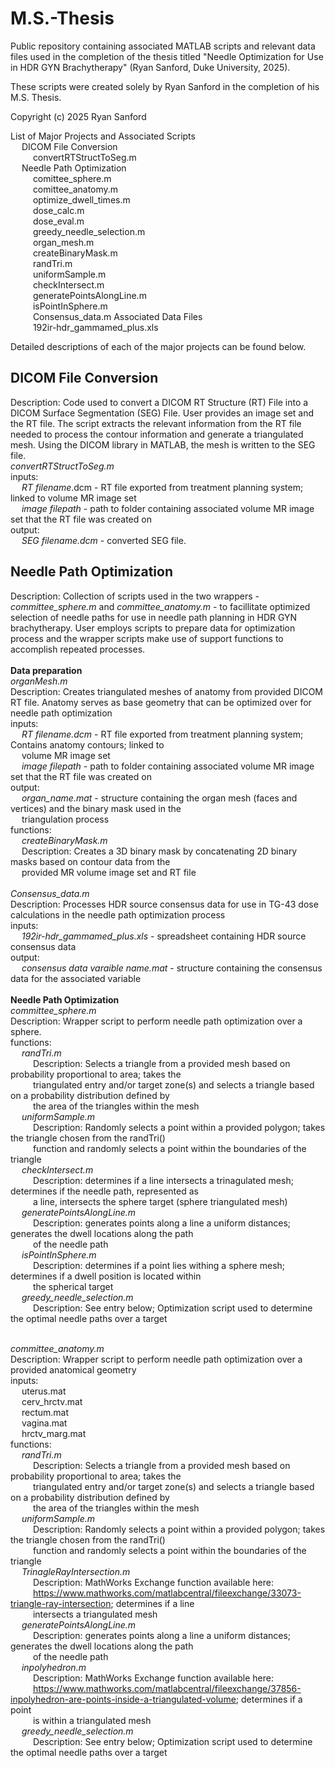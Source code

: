 # M.S.-Thesis
Public repository containing associated MATLAB scripts and relevant data files used in the completion of the thesis titled "Needle Optimization for Use in HDR GYN Brachytherapy" (Ryan Sanford, Duke University, 2025).

These scripts were created solely by Ryan Sanford in the completion of his M.S. Thesis. 

Copyright (c) 2025 Ryan Sanford

List of Major Projects and Associated Scripts
	<br /> &emsp; DICOM File Conversion 
		<br /> &emsp; &emsp; convertRTStructToSeg.m
	<br /> &emsp; Needle Path Optimization 
    	<br /> &emsp; &emsp; comittee_sphere.m
    	<br /> &emsp; &emsp; comittee_anatomy.m
    	<br /> &emsp; &emsp; optimize_dwell_times.m
    	<br /> &emsp; &emsp; dose_calc.m
    	<br /> &emsp; &emsp; dose_eval.m
    	<br /> &emsp; &emsp; greedy_needle_selection.m 
    	<br /> &emsp; &emsp; organ_mesh.m
    	<br /> &emsp; &emsp; createBinaryMask.m
    	<br /> &emsp; &emsp; randTri.m
    	<br /> &emsp; &emsp; uniformSample.m 
    	<br /> &emsp; &emsp; checkIntersect.m
    	<br /> &emsp; &emsp; generatePointsAlongLine.m
    	<br /> &emsp; &emsp; isPointInSphere.m
     	<br /> &emsp; &emsp; Consensus_data.m
Associated Data Files
	<br /> &emsp; &emsp; 192ir-hdr_gammamed_plus.xls

Detailed descriptions of each of the major projects can be found below.


## DICOM File Conversion 
Description: Code used to convert a DICOM RT Structure (RT) File into a DICOM Surface Segmentation (SEG) File. User provides an image set and the RT file. The script extracts the relevant information from the RT file needed to process the contour information and generate a triangulated mesh. Using the DICOM library in MATLAB, the mesh is written to the SEG file. 
<br> _convertRTStructToSeg.m_
<br> inputs: 
	<br> &emsp; *RT filename*.dcm - RT file exported from treatment planning system; linked to volume MR image set 
 	<br> &emsp; *image filepath* - path to folder containing associated volume MR image set that the RT file was created on 
<br> output:
	<br> &emsp; *SEG filename.dcm* - converted SEG file.


## Needle Path Optimization 
Description: Collection of scripts used in the two wrappers - *committee_sphere.m* and *committee_anatomy.m* - to facillitate optimized selection of needle paths for use in needle path planning in HDR GYN brachytherapy. User employs scripts to prepare data for optimization process and the wrapper scripts make use of support functions to accomplish repeated processes. 
<br>
<br> **Data preparation**
<br> _organMesh.m_
<br> Description: Creates triangulated meshes of anatomy from provided DICOM RT file. Anatomy serves as base geometry that can be optimized over for needle path optimization
<br> inputs: 
	<br> &emsp; *RT filename.dcm* - RT file exported from treatment planning system; Contains anatomy contours; linked to <br> &emsp; volume MR image set
 	<br> &emsp; *image filepath* - path to folder containing associated volume MR image set that the RT file was created on
  <br> output:
  	<br> &emsp; *organ_name.mat* - structure containing the organ mesh (faces and vertices) and the binary mask used in the <br> &emsp; triangulation process
<br> functions:
	<br> &emsp; *createBinaryMask.m* 
 	<br> &emsp; Description: Creates a 3D binary mask by concatenating 2D binary masks based on contour data from the <br> &emsp; provided MR volume image set and RT file
<br>
<br> _Consensus_data.m_
<br> Description: Processes HDR source consensus data for use in TG-43 dose calculations in the needle path optimization process
<br> inputs: 
	<br> &emsp; *192ir-hdr_gammamed_plus.xls* - spreadsheet containing HDR source consensus data 
 <br> output:
 	<br> &emsp; *consensus data varaible name.mat* - structure containing the consensus data for the associated variable
<br>
<br> **Needle Path Optimization**
<br> _committee_sphere.m_
<br> Description: Wrapper script to perform needle path optimization over a sphere. 
<br> functions:
	<br> &emsp; *randTri.m*
 	<br> &emsp; &emsp; Description: Selects a triangle from a provided mesh based on probability proportional to area; takes the <br> &emsp; &emsp; triangulated entry and/or target zone(s) and selects a triangle based on a probability distribution defined by <br> &emsp; &emsp; the area of the triangles within the mesh 
  	<br> &emsp; *uniformSample.m*
   	<br> &emsp; &emsp; Description: Randomly selects a point within a provided polygon; takes the triangle chosen from the randTri() <br> &emsp; &emsp; function and randomly selects a point within the boundaries of the triangle
    	<br> &emsp; *checkIntersect.m*
     	<br> &emsp; &emsp; Description: determines if a line intersects a trinagulated mesh; determines if the needle path, represented as <br> &emsp; &emsp; a line, intersects the sphere target (sphere triangulated mesh)
	<br> &emsp; *generatePointsAlongLine.m*
 	<br> &emsp; &emsp; Description: generates points along a line a uniform distances; generates the dwell locations along the path <br> &emsp; &emsp; of the needle path 
  	<br> &emsp; *isPointInSphere.m*
   	<br> &emsp; &emsp; Description: determines if a point lies withing a sphere mesh; determines if a dwell position is located within <br> &emsp; &emsp; the spherical target
    	<br> &emsp; *greedy_needle_selection.m*
     	<br> &emsp; &emsp; Description: See entry below; Optimization script used to determine the optimal needle paths over a target

<br> _committee_anatomy.m_
<br> Description: Wrapper script to perform needle path optimization over a provided anatomical geometry 
<br> inputs:
	<br> &emsp; uterus.mat
 	<br> &emsp; cerv_hrctv.mat
  	<br> &emsp; rectum.mat
   	<br> &emsp; vagina.mat
    	<br> &emsp; hrctv_marg.mat 
<br> functions: 
	<br> &emsp; *randTri.m*
 	<br> &emsp; &emsp; Description: Selects a triangle from a provided mesh based on probability proportional to area; takes the <br> &emsp; &emsp; triangulated entry and/or target zone(s) and selects a triangle based on a probability distribution defined by <br> &emsp; &emsp; the area of the triangles within the mesh 
  	<br> &emsp; *uniformSample.m*
   	<br> &emsp; &emsp; Description: Randomly selects a point within a provided polygon; takes the triangle chosen from the randTri() <br> &emsp; &emsp; function and randomly selects a point within the boundaries of the triangle
    	<br> &emsp; *TrinagleRayIntersection.m* 
     	<br> &emsp; &emsp; Description: MathWorks Exchange function available here: <br> &emsp; &emsp; https://www.mathworks.com/matlabcentral/fileexchange/33073-triangle-ray-intersection; determines if a line <br> &emsp; &emsp; intersects a triangulated mesh 
	<br> &emsp; *generatePointsAlongLine.m*
 	<br> &emsp; &emsp; Description: generates points along a line a uniform distances; generates the dwell locations along the path <br> &emsp; &emsp; of the needle path
	<br> &emsp; *inpolyhedron.m*
 	<br> &emsp; &emsp; Description: MathWorks Exchange function available here: <br> &emsp; &emsp; https://www.mathworks.com/matlabcentral/fileexchange/37856-inpolyhedron-are-points-inside-a-triangulated-volume; determines if a point <br> &emsp; &emsp; is within a triangulated mesh
	<br> &emsp; *greedy_needle_selection.m*
     	<br> &emsp; &emsp; Description: See entry below; Optimization script used to determine the optimal needle paths over a target 


